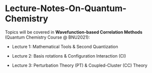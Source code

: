 # Lecture-Notes-On-Quantum-Chemistry

Topics will be covered in **Wavefunction-based Correlation Methods** (Quantum Chemistry Course @ BNU2021):

* Lecture 1: Mathematical Tools & Second Quantization

* Lecture 2: Basis rotations & Configuration Interaction (CI)

* Lecture 3: Perturbation Theory (PT) & Coupled-Cluster (CC) Theory
